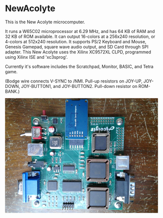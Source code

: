 # NewAcolyte

This is the New Acolyte microcomputer.  

It runs a W65C02 microprocessor at 6.29 MHz, and has 64 KB of RAM and 32 KB of ROM available.  It can output 16-colors at a 256x240 resolution, or 4-colors at 512x240 resolution.  It supports PS/2 Keyboard and Mouse, Genesis Gamepad, square wave audio output, and SD Card through SPI adapter.  This New Acolyte uses the Xilinx XC9572XL CLPD, programmed using Xilinx ISE and 'xc3sprog'.  

Currently it's software includes the Scratchpad, Monitor, BASIC, and Tetra game.

(Bodge wire connects V-SYNC to /NMI. Pull-up resistors on JOY-UP, JOY-DOWN, JOY-BUTTON1, and JOY-BUTTON2. Pull-down resistor on ROM-BANK.)

<img src="NewAcolyte.jpg">
